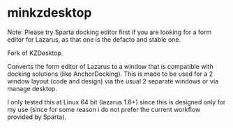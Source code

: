 # minkzdesktop

Note: Please try Sparta docking editor first if you are looking for a form editor for Lazarus, as that one is the defacto and stable one.

Fork of KZDesktop.

Converts the form editor of Lazarus to a window that is compatible with docking solutions (like AnchorDocking). This is made to be used for a 2 window layout (code and design) via the usual 2 separate windows or via manage desktop.

I only tested this at Linux 64 bit (lazarus 1.6+) since this is designed only for my use (since for some reason i do not prefer the current workflow provided by Sparta).
